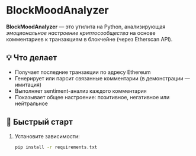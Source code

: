 # BlockMoodAnalyzer

**BlockMoodAnalyzer** — это утилита на Python, анализирующая *эмоциональное настроение криптосообщества* на основе комментариев к транзакциям в блокчейне (через Etherscan API).

## 💡 Что делает

- Получает последние транзакции по адресу Ethereum
- Генерирует или парсит связанные комментарии (в демонстрации — имитация)
- Выполняет sentiment-анализ каждого комментария
- Показывает общее настроение: позитивное, негативное или нейтральное

## 🚀 Быстрый старт

1. Установите зависимости:
   ```bash
   pip install -r requirements.txt

